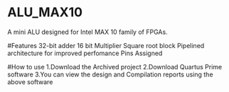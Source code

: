 # ALU_MAX10
A mini ALU designed for Intel MAX 10 family of FPGAs.

#Features
32-bit adder
16 bit Multiplier
Square root block
Pipelined architecture for improved perfomance
Pins Assigned

#How to use
1.Download the Archived project
2.Download Quartus Prime software
3.You can view the design and Compilation reports using the above software
